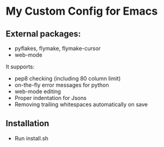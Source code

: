 # My Custom Config for Emacs

## External packages:
* pyflakes, flymake, flymake-cursor
* web-mode

It supports:
* pep8 checking (including 80 column limit)
* on-the-fly error messages for python
* web-mode editing
* Proper indentation for Jsons
* Removing trailing whitespaces automatically on save

## Installation
* Run install.sh